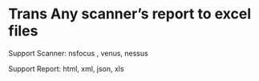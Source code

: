 # Trans Any scanner’s report to excel files

Support Scanner: nsfocus , venus, nessus 

Support Report: html, xml, json, xls

